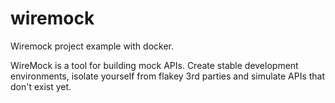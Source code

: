 # wiremock
Wiremock project example with docker.

WireMock is a tool for building mock APIs. Create stable development environments, isolate yourself from flakey 3rd parties and simulate APIs that don't exist yet.

